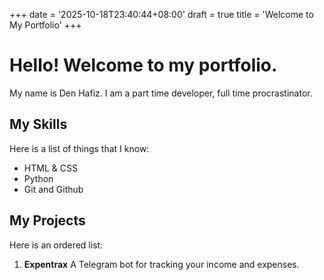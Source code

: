 +++
date = '2025-10-18T23:40:44+08:00'
draft = true
title = 'Welcome to My Portfolio'
+++

# Hello! Welcome to my portfolio.

My name is Den Hafiz. I am a part time developer, full time procrastinator.

## My Skills

Here is a list of things that I know:

* HTML & CSS
* Python
* Git and Github

## My Projects

Here is an ordered list:

1. **Expentrax** A Telegram bot for tracking your income and expenses.
